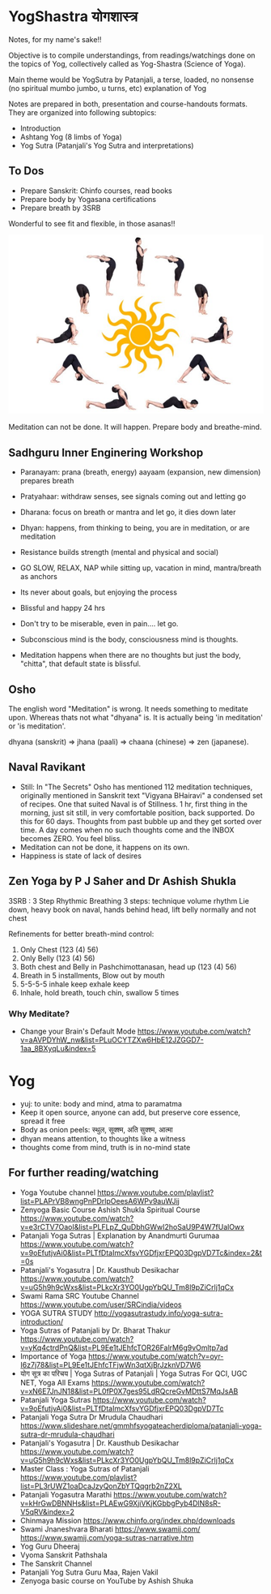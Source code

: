 # YogShastra योगशास्त्र

Notes, for my name's sake!!

Objective is to compile understandings, from readings/watchings done on the topics of Yog, collectively called as Yog-Shastra (Science of Yoga).

Main theme would be YogSutra by Patanjali, a terse, loaded, no nonsense (no spiritual mumbo jumbo, u turns, etc) explanation of Yog

Notes are prepared in both, presentation and course-handouts formats. They are organized into following subtopics:
- Introduction
- Ashtang Yog (8 limbs of Yoga)
- Yog Sutra (Patanjali's Yog Sutra and interpretations)

## To Dos
- Prepare Sanskrit: Chinfo courses, read books
- Prepare body by Yogasana certifications
- Prepare breath by 3SRB

Wonderful to see fit and flexible, in those asanas!!

<img src="images/sunsal.jpg" />

Meditation can not be done. It will happen. Prepare body and breathe-mind.

## Sadhguru Inner Enginering Workshop
- Paranayam: prana (breath, energy) aayaam (expansion, new dimension) prepares breath
- Pratyahaar: withdraw senses, see signals coming out and letting go
- Dharana: focus on breath or mantra and let go, it dies down later
- Dhyan: happens, from thinking to being, you are in meditation, or are meditation

- Resistance builds strength (mental and physical and social)

- GO SLOW, RELAX, NAP while sitting up, vacation in mind, mantra/breath as anchors
- Its never about goals, but enjoying the process
- Blissful and happy 24 hrs
- Don't try to be miserable, even in pain.... let go.

- Subconscious mind is the body, consciousness mind is thoughts. 
- Meditation happens when there are no thoughts but just the body, "chitta", that default state is blissful.


## Osho
The english word "Meditation" is wrong. It needs something to meditate upon. Whereas
 thats not what "dhyana" is. It is actually being 'in meditation' or 'is meditation'.
 
dhyana (sanskrit) => jhana (paali) => chaana (chinese) => zen (japanese).

## Naval Ravikant
- Still: In "The Secrets" Osho has mentioned 112 meditation techniques, originally mentioned in Sanskrit text "Vigyana BHairavi" a condensed set of recipes.
One that suited Naval is of Stillness. 1 hr, first thing in the morning, just sit still, in very comfortable position, back supported. Do this for 60 days.
Thoughts from past bubble up and they get sorted over time. A day comes when no such thoughts come and the INBOX becomes ZERO. You feel bliss.
- Meditation can not be done, it happens on its own.
- Happiness is state of lack of desires

## Zen Yoga by P J Saher and Dr Ashish Shukla
3SRB : 3 Step Rhythmic Breathing
3 steps: technique volume rhythm
Lie down, heavy book on naval, hands behind head, lift belly normally and not chest

Refinements for better breath-mind control:
1. Only Chest (123 (4) 56)
2. Only Belly (123 (4) 56)
3. Both chest and Belly in Pashchimottanasan, head up (123 (4) 56)
4. Breath in 5 installments, Blow out by mouth
5. 5-5-5-5 inhale keep exhale keep
6. Inhale, hold breath, touch chin, swallow 5 times

### Why Meditate?
* Change your Brain's Default Mode  https://www.youtube.com/watch?v=aAVPDYhW_nw&list=PLuOCYTZXw6HbE12JZGGD7-1aa_8BXyqLu&index=5 

# Yog 
- yuj: to unite: body and mind, atma to paramatma
- Keep it open source, anyone can add, but preserve core essence, spread it free
- Body as onion peels: स्थुल, सूक्श्म, अति सुक्श्म, आत्मा
- dhyan means attention, to thoughts like a witness 
- thoughts come from mind, truth is in no-mind state


## For further reading/watching
- Yoga Youtube channel https://www.youtube.com/playlist?list=PLAPrVB8wngPnPDrlpOeesA6WPv9auWJij
- Zenyoga Basic Course Ashish Shukla Spiritual Course https://www.youtube.com/watch?v=e3rCTV7OaoI&list=PLFLpZ_QuDbhGWwI2hoSaU9P4W7fUalOwx
- Patanjali Yoga Sutras | Explanation by Anandmurti Gurumaa https://www.youtube.com/watch?v=9oEfutjvAi0&list=PLTfDtaImcXfsvYGDfjxrEPQ03DgpVD7Tc&index=2&t=0s
- Patanjali's Yogasutra | Dr. Kausthub Desikachar https://www.youtube.com/watch?v=uG5h9h9cWxs&list=PLkcXr3YO0UgpYbQU_Tm8l9pZiCrlj1qCx
- Swami Rama SRC Youtube Channel https://www.youtube.com/user/SRCindia/videos
- YOGA SUTRA STUDY http://yogasutrastudy.info/yoga-sutra-introduction/
- Yoga Sutras of Patanjali by Dr. Bharat Thakur https://www.youtube.com/watch?v=yKq4ctrdPnQ&list=PL9Ee1tJEhfcTOR26FalrM6g9vOmltp7ad
- Importance of Yoga https://www.youtube.com/watch?v=oyr-I6z7j78&list=PL9Ee1tJEhfcTFjwWn3qtXjBrJzknVD7W6
- योग सूत्र का परिचय | Yoga Sutras of Patanjali | Yoga Sutras For QCI, UGC NET, Yoga All Exams https://www.youtube.com/watch?v=xN6E7JnJN18&list=PL0fP0X7ges95LdRQcreGvMDttS7MqJsAB
- Patanjali Yoga Sutras  https://www.youtube.com/watch?v=9oEfutjvAi0&list=PLTfDtaImcXfsvYGDfjxrEPQ03DgpVD7Tc
- Patanjali Yoga Sutra Dr Mrudula Chaudhari https://www.slideshare.net/gmmhfsyogateacherdiploma/patanjali-yoga-sutra-dr-mrudula-chaudhari
- Patanjali's Yogasutra | Dr. Kausthub Desikachar https://www.youtube.com/watch?v=uG5h9h9cWxs&list=PLkcXr3YO0UgpYbQU_Tm8l9pZiCrlj1qCx
- Master Class : Yoga Sutras of Patanjali https://www.youtube.com/playlist?list=PL3rUWZ1oaDcaJzyQonZbYTQqgrb2nZ2XL
- Patanjali Yogasutra Marathi  https://www.youtube.com/watch?v=kHrGwDBNNHs&list=PLAEwG9XjiVKjKGbbgPyb4DlN8sR-V5qRV&index=2
- Chinmaya Mission https://www.chinfo.org/index.php/downloads
- Swami Jnaneshvara Bharati https://www.swamij.com/ https://www.swamij.com/yoga-sutras-narrative.htm
- Yog Guru Dheeraj 
- Vyoma Sanskrit Pathshala 
- The Sanskrit Channel 
- Patanjali Yog Sutra Guru Maa, Rajen Vakil
- Zenyoga basic course on YouTube by Ashish Shuka
